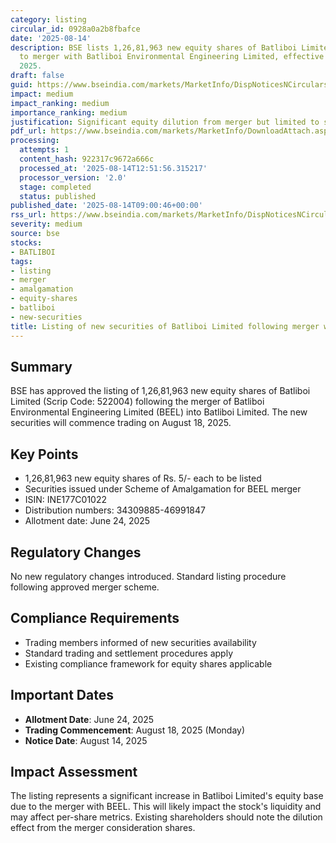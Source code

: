 ```yaml
---
category: listing
circular_id: 0928a0a2b8fbafce
date: '2025-08-14'
description: BSE lists 1,26,81,963 new equity shares of Batliboi Limited issued pursuant
  to merger with Batliboi Environmental Engineering Limited, effective August 18,
  2025.
draft: false
guid: https://www.bseindia.com/markets/MarketInfo/DispNoticesNCirculars.aspx?Noticeid={FE36B1A4-15FD-4A4B-B1B6-DD34538AB6CD}&noticeno=20250814-10&dt=08/14/2025&icount=10&totcount=44&flag=0
impact: medium
impact_ranking: medium
importance_ranking: medium
justification: Significant equity dilution from merger but limited to single company
pdf_url: https://www.bseindia.com/markets/MarketInfo/DownloadAttach.aspx?id=20250814-10&attachedId=
processing:
  attempts: 1
  content_hash: 922317c9672a666c
  processed_at: '2025-08-14T12:51:56.315217'
  processor_version: '2.0'
  stage: completed
  status: published
published_date: '2025-08-14T09:00:46+00:00'
rss_url: https://www.bseindia.com/markets/MarketInfo/DispNoticesNCirculars.aspx?Noticeid={FE36B1A4-15FD-4A4B-B1B6-DD34538AB6CD}&noticeno=20250814-10&dt=08/14/2025&icount=10&totcount=44&flag=0
severity: medium
source: bse
stocks:
- BATLIBOI
tags:
- listing
- merger
- amalgamation
- equity-shares
- batliboi
- new-securities
title: Listing of new securities of Batliboi Limited following merger with BEEL
---
```


## Summary

BSE has approved the listing of 1,26,81,963 new equity shares of Batliboi Limited (Scrip Code: 522004) following the merger of Batliboi Environmental Engineering Limited (BEEL) into Batliboi Limited. The new securities will commence trading on August 18, 2025.

## Key Points

- 1,26,81,963 new equity shares of Rs. 5/- each to be listed
- Securities issued under Scheme of Amalgamation for BEEL merger
- ISIN: INE177C01022
- Distribution numbers: 34309885-46991847
- Allotment date: June 24, 2025

## Regulatory Changes

No new regulatory changes introduced. Standard listing procedure following approved merger scheme.

## Compliance Requirements

- Trading members informed of new securities availability
- Standard trading and settlement procedures apply
- Existing compliance framework for equity shares applicable

## Important Dates

- **Allotment Date**: June 24, 2025
- **Trading Commencement**: August 18, 2025 (Monday)
- **Notice Date**: August 14, 2025

## Impact Assessment

The listing represents a significant increase in Batliboi Limited's equity base due to the merger with BEEL. This will likely impact the stock's liquidity and may affect per-share metrics. Existing shareholders should note the dilution effect from the merger consideration shares.